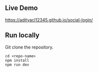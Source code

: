 ## Live Demo
https://adityacl12345.github.io/social-login/

## Run locally

Git clone the repository.
```
cd <repo-name>
npm install
npm run dev
